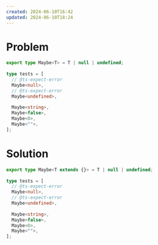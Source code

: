 ```yaml
---
created: 2024-06-10T16:42
updated: 2024-06-10T18:24
---
```

# Problem

```ts file:20.6-not-undefined-or-null-constraint.problem.ts
export type Maybe<T> = T | null | undefined;  
  
type tests = [  
  // @ts-expect-error  
  Maybe<null>,  
  // @ts-expect-error  
  Maybe<undefined>,  
  
  Maybe<string>,  
  Maybe<false>,  
  Maybe<0>,  
  Maybe<"">,  
];
```

# Solution

```ts file:20.6-not-undefined-or-null-constraint.solution.ts fold
export type Maybe<T extends {}> = T | null | undefined;  
  
type tests = [  
  // @ts-expect-error  
  Maybe<null>,  
  // @ts-expect-error  
  Maybe<undefined>,  
  
  Maybe<string>,  
  Maybe<false>,  
  Maybe<0>,  
  Maybe<"">,  
];
```